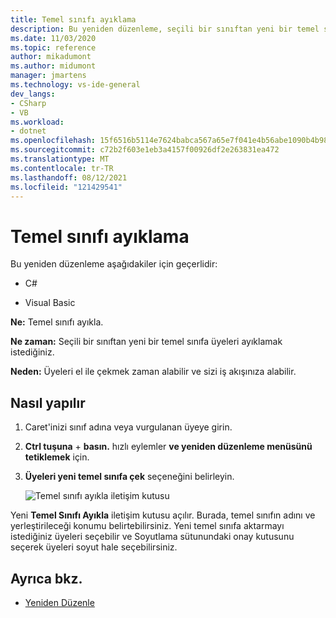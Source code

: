 ```yaml
---
title: Temel sınıfı ayıklama
description: Bu yeniden düzenleme, seçili bir sınıftan yeni bir temel sınıfa üyeleri ayıklar.
ms.date: 11/03/2020
ms.topic: reference
author: mikadumont
ms.author: midumont
manager: jmartens
ms.technology: vs-ide-general
dev_langs:
- CSharp
- VB
ms.workload:
- dotnet
ms.openlocfilehash: 15f6516b5114e7624babca567a65e7f041e4b56abe1090b4b98c1eb7d4d943d3
ms.sourcegitcommit: c72b2f603e1eb3a4157f00926df2e263831ea472
ms.translationtype: MT
ms.contentlocale: tr-TR
ms.lasthandoff: 08/12/2021
ms.locfileid: "121429541"
---
```

# <a name="extract-base-class"></a>Temel sınıfı ayıklama

Bu yeniden düzenleme aşağıdakiler için geçerlidir:

- C#

- Visual Basic

**Ne:** Temel sınıfı ayıkla.

**Ne zaman:** Seçili bir sınıftan yeni bir temel sınıfa üyeleri ayıklamak istediğiniz.

**Neden:** Üyeleri el ile çekmek zaman alabilir ve sizi iş akışınıza alabilir. 

## <a name="how-to"></a>Nasıl yapılır

1. Caret'inizi sınıf adına veya vurgulanan üyeye girin.

2. **Ctrl tuşuna** + **basın.** hızlı eylemler **ve yeniden düzenleme menüsünü tetiklemek** için.

3. **Üyeleri yeni temel sınıfa çek** seçeneğini belirleyin.

    ![Temel sınıfı ayıkla iletişim kutusu](media/extract-base-class.png)

Yeni **Temel Sınıfı Ayıkla** iletişim kutusu açılır. Burada, temel sınıfın adını ve yerleştirileceği konumu belirtebilirsiniz. Yeni temel sınıfa aktarmayı istediğiniz üyeleri seçebilir ve Soyutlama sütunundaki onay kutusunu seçerek üyeleri soyut hale seçebilirsiniz.

## <a name="see-also"></a>Ayrıca bkz.

- [Yeniden Düzenle](../refactoring-in-visual-studio.md)
